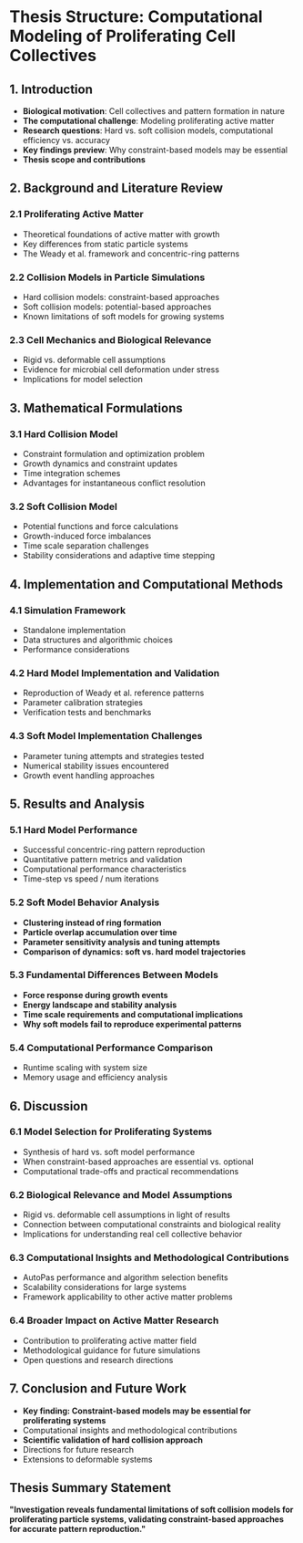 # Thesis Structure: Computational Modeling of Proliferating Cell Collectives

## 1. Introduction

- **Biological motivation**: Cell collectives and pattern formation in nature
- **The computational challenge**: Modeling proliferating active matter
- **Research questions**: Hard vs. soft collision models, computational efficiency vs. accuracy
- **Key findings preview**: Why constraint-based models may be essential
- **Thesis scope and contributions**

## 2. Background and Literature Review

### 2.1 Proliferating Active Matter

- Theoretical foundations of active matter with growth
- Key differences from static particle systems
- The Weady et al. framework and concentric-ring patterns

### 2.2 Collision Models in Particle Simulations

- Hard collision models: constraint-based approaches
- Soft collision models: potential-based approaches
- Known limitations of soft models for growing systems

### 2.3 Cell Mechanics and Biological Relevance

- Rigid vs. deformable cell assumptions
- Evidence for microbial cell deformation under stress
- Implications for model selection

## 3. Mathematical Formulations

### 3.1 Hard Collision Model

- Constraint formulation and optimization problem
- Growth dynamics and constraint updates
- Time integration schemes
- Advantages for instantaneous conflict resolution

### 3.2 Soft Collision Model

- Potential functions and force calculations
- Growth-induced force imbalances
- Time scale separation challenges
- Stability considerations and adaptive time stepping

## 4. Implementation and Computational Methods

### 4.1 Simulation Framework

- Standalone implementation
- Data structures and algorithmic choices
- Performance considerations

### 4.2 Hard Model Implementation and Validation

- Reproduction of Weady et al. reference patterns
- Parameter calibration strategies
- Verification tests and benchmarks

### 4.3 Soft Model Implementation Challenges

- Parameter tuning attempts and strategies tested
- Numerical stability issues encountered
- Growth event handling approaches

## 5. Results and Analysis

### 5.1 Hard Model Performance

- Successful concentric-ring pattern reproduction
- Quantitative pattern metrics and validation
- Computational performance characteristics
- Time-step vs speed / num iterations

### 5.2 Soft Model Behavior Analysis

- **Clustering instead of ring formation**
- **Particle overlap accumulation over time**
- **Parameter sensitivity analysis and tuning attempts**
- **Comparison of dynamics: soft vs. hard model trajectories**

### 5.3 Fundamental Differences Between Models

- **Force response during growth events**
- **Energy landscape and stability analysis**
- **Time scale requirements and computational implications**
- **Why soft models fail to reproduce experimental patterns**

### 5.4 Computational Performance Comparison

- Runtime scaling with system size
- Memory usage and efficiency analysis

## 6. Discussion

### 6.1 Model Selection for Proliferating Systems

- Synthesis of hard vs. soft model performance
- When constraint-based approaches are essential vs. optional
- Computational trade-offs and practical recommendations

### 6.2 Biological Relevance and Model Assumptions

- Rigid vs. deformable cell assumptions in light of results
- Connection between computational constraints and biological reality
- Implications for understanding real cell collective behavior

### 6.3 Computational Insights and Methodological Contributions

- AutoPas performance and algorithm selection benefits
- Scalability considerations for large systems
- Framework applicability to other active matter problems

### 6.4 Broader Impact on Active Matter Research

- Contribution to proliferating active matter field
- Methodological guidance for future simulations
- Open questions and research directions

## 7. Conclusion and Future Work

- **Key finding: Constraint-based models may be essential for proliferating systems**
- Computational insights and methodological contributions
- **Scientific validation of hard collision approach**
- Directions for future research
- Extensions to deformable systems

## Thesis Summary Statement

**"Investigation reveals fundamental limitations of soft collision models for proliferating particle systems, validating constraint-based approaches for accurate pattern reproduction."**
